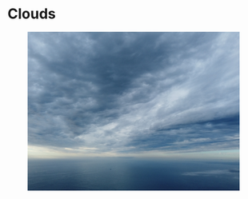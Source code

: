 # Clouds

<figure><img src=".gitbook/assets/DJI_0020.JPG" alt=""><figcaption></figcaption></figure>

<figure><img src=".gitbook/assets/DJI_0150.DNG" alt=""><figcaption></figcaption></figure>

